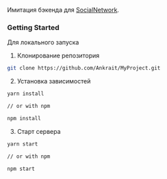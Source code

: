 Имитация бэкенда для [SocialNetwork](https://github.com/Ankrait/SocialNetwork).

### Getting Started
Для локального запуска
1. Клонирование репозитория
```sh
git clone https://github.com/Ankrait/MyProject.git
```
2. Установка зависимостей
```sh
yarn install

// or with npm

npm install
```
3. Старт сервера
```sh
yarn start

// or with npm

npm start
```
